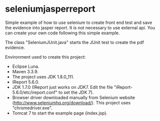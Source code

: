 # seleniumjasperreport
Simple example of how to use selenium to create front end test and save the evidence into jasper report.
It is not necessary to use external api. You can create your own code following this simple example.

The class "SeleniumJUnit.java" starts the JUnit test to create the pdf evidence.

Environment used to create this project:
- Eclipse Luna.
- Maven 3.3.9.
- The project uses JDK 1.8.0_111.
- IReport 5.6.0.
- JDK 1.7.0 (IReport just works on JDK7. Edit the file "iReport-5.6.0/etc/ireport.conf" to set the JDK 7).
- Browser driver downloaded manually from Selenium website (http://www.seleniumhq.org/download/). This project uses "chromedriver.exe".
- Tomcat 7 to start the example page (index.jsp).
